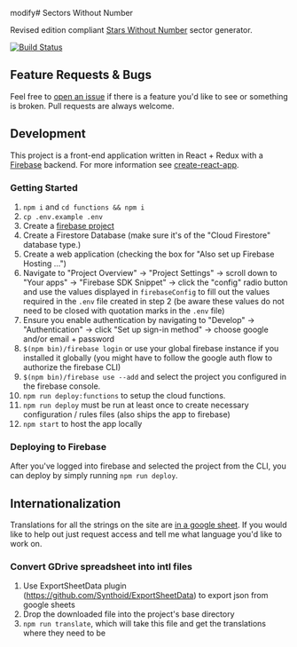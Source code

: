 modify# Sectors Without Number

Revised edition compliant [Stars Without Number](http://www.sinenomine-pub.com/?page_id=395) sector generator.

[![Build Status](https://travis-ci.org/mpigsley/sectors-without-number.svg?branch=master)](https://travis-ci.org/mpigsley/sectors-without-number)

## Feature Requests & Bugs

Feel free to [open an issue](https://github.com/mpigsley/sectors-without-number/issues/new) if there is a feature you'd like to see or something is broken. Pull requests are always welcome.

## Development

This project is a front-end application written in React + Redux with a [Firebase](https://firebase.google.com/) backend. For more information see [create-react-app](https://github.com/facebookincubator/create-react-app).

### Getting Started

1.  `npm i` and `cd functions && npm i`
2.  `cp .env.example .env`
3.  Create a [firebase project](https://console.firebase.google.com/)
4.  Create a Firestore Database (make sure it's of the "Cloud Firestore" database type.)
5.  Create a web application (checking the box for "Also set up Firebase Hosting ...")
6.  Navigate to "Project Overview" -> "Project Settings" -> scroll down to "Your apps" -> "Firebase SDK Snippet" -> click the "config" radio button and use the values displayed in `firebaseConfig` to fill out the values required in the `.env` file created in step 2 (be aware these values do not need to be closed with quotation marks in the `.env` file)
7.  Ensure you enable authentication by navigating to "Develop" -> "Authentication" -> click "Set up sign-in method" -> choose google and/or email + password
8.  `$(npm bin)/firebase login` or use your global firebase instance if you installed it globally (you might have to follow the google auth flow to authorize the firebase CLI)
9.  `$(npm bin)/firebase use --add` and select the project you configured in the firebase console.
10. `npm run deploy:functions` to setup the cloud functions.
11. `npm run deploy` must be run at least once to create necessary configuration / rules files (also ships the app to firebase)
12. `npm start` to host the app locally

### Deploying to Firebase

After you've logged into firebase and selected the project from the CLI, you can deploy by simply running `npm run deploy`.

## Internationalization

Translations for all the strings on the site are [in a google sheet](https://docs.google.com/spreadsheets/d/162lUcFa6cZdEy3hHQGqMRlgHNhTTL-szWexLtdpLllY/edit?usp=sharing). If you would like to help out just request access and tell me what language you'd like to work on.

### Convert GDrive spreadsheet into intl files

1.  Use ExportSheetData plugin (https://github.com/Synthoid/ExportSheetData) to export json from google sheets
2.  Drop the downloaded file into the project's base directory
3.  `npm run translate`, which will take this file and get the translations where they need to be
